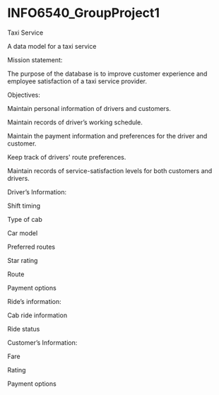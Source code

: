 # INFO6540_GroupProject1

Taxi Service  


A data model for a taxi service  

  
Mission statement: 


The purpose of the database is to improve customer experience and employee satisfaction of a taxi service provider.  


Objectives:


Maintain personal information of drivers and customers.  

Maintain records of driver’s working schedule. 

Maintain the payment information and preferences for the driver and customer. 

Keep track of drivers' route preferences. 

Maintain records of service-satisfaction levels for both customers and drivers.  



Driver’s Information: 

Shift timing  

Type of cab 

Car model 

Preferred routes  

Star rating 

Route 

Payment options 



Ride’s information: 

Cab ride information 

Ride status  
  
  

Customer’s Information:

Fare 

Rating 

Payment options 

